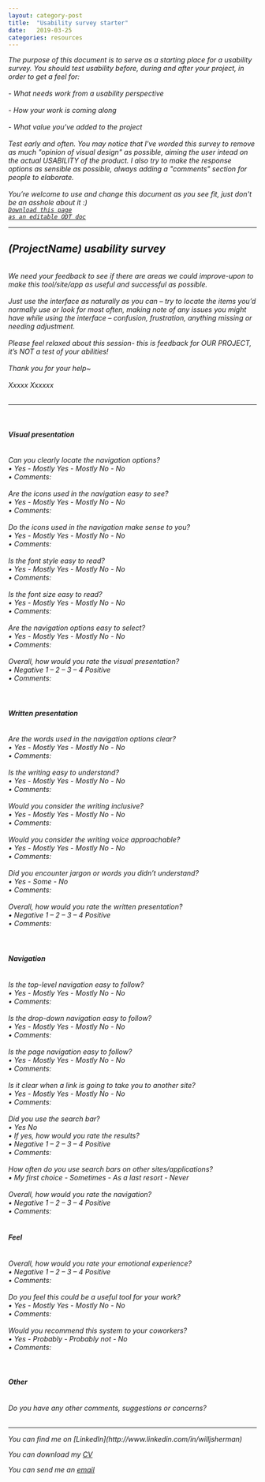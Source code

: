 ```yaml
---
layout: category-post
title:  "Usability survey starter"
date:   2019-03-25
categories: resources
---
```

<i>The purpose of this document is to serve as a starting place for a usability survey. You should test usability before, during and after your project, in order to get a feel for:</i><br>
<br>
  <i>- What needs work from a usability perspective<br>
<br>
  <i>- How your work is coming along<br>
<br>
  <i>- What value you've added to the project<br>
    <br>
<i>
Test early and often. You may notice that I've worded this survey to remove as much "opinion of visual design" as possible, aiming the user intead on the actual USABILITY of the product. I also try to make the response options as sensible as possible, always adding a "comments" section for people to elaborate.<br>
<br>
You’re welcome to use and change this document as you see fit, just don't be an asshole about it :)
</i><br>
[<code>Download this page as an editable ODT doc</code>](/downloads/usability_survey_starter.odt)
<hr>

<h2>(ProjectName) usability survey</h2>
<br>
We need your feedback to see if there are areas we could improve-upon to make this tool/site/app as useful and successful as possible.<br>
<br>
Just use the interface as naturally as you can – try to locate the items you’d normally use or look for most often, making note of any issues you might have while using the interface – confusion, frustration, anything missing or needing adjustment.<br>
<br>
Please feel relaxed about this session- this is feedback for OUR PROJECT, it’s NOT a test of your abilities!<br>
<br>
Thank you for your help~<br>
<br>
Xxxxx Xxxxxx<br>
<br>
<hr>
<br>
<h4>Visual presentation</h4>
<br>
  Can you clearly locate the navigation options?<br>
  • Yes  -  Mostly Yes  -  Mostly No  -  No<br>
  • Comments:<br>
<br>
  Are the icons used in the navigation easy to see?<br>
  • Yes  -  Mostly Yes  -  Mostly No  -  No<br>
  • Comments:<br>
<br>
  Do the icons used in the navigation make sense to you?<br>
  • Yes  -  Mostly Yes  -  Mostly No  -  No<br>
  • Comments:<br>
<br>
  Is the font style easy to read?<br>
  • Yes  -  Mostly Yes  -  Mostly No  -  No<br>
  • Comments:<br>
<br>
  Is the font size easy to read?<br>
  • Yes  -  Mostly Yes  -  Mostly No  -  No<br>
  • Comments:<br>
<br>
  Are the navigation options easy to select?<br>
  • Yes  -  Mostly Yes  -  Mostly No  -  No<br>
  • Comments:<br>
<br>
  Overall, how would you rate the visual presentation?<br>
  • Negative  1  –  2  –  3  –  4  Positive<br>
  • Comments:<br>
<br>
<br>
<h4>Written presentation</h4>
<br>
  Are the words used in the navigation options clear?<br>
  • Yes  -  Mostly Yes  -  Mostly No  -  No<br>
  • Comments:<br>
<br>
  Is the writing easy to understand?<br>
  • Yes  -  Mostly Yes  -  Mostly No  -  No<br>
  • Comments:<br>
<br>
  Would you consider the writing inclusive?<br>
  • Yes  -  Mostly Yes  -  Mostly No  -  No<br>
  • Comments:<br>
<br>
  Would you consider the writing voice approachable?<br>
  • Yes  -  Mostly Yes  -  Mostly No  -  No<br>
  • Comments:<br>
<br>
  Did you encounter jargon or words you didn’t understand?<br>
  • Yes  -  Some  -  No<br>
  • Comments:<br>
<br>
  Overall, how would you rate the written presentation?<br>
  • Negative  1  –  2  –  3  –  4  Positive<br>
  • Comments:<br>
<br>
<br>
<h4>Navigation</h4>
<br>
  Is the top-level navigation easy to follow?<br>
  • Yes  -  Mostly Yes  -  Mostly No  -  No<br>
  • Comments:<br>
<br>
  Is the drop-down navigation easy to follow?<br>
  • Yes  -  Mostly Yes  -  Mostly No  -  No<br>
  • Comments:<br>
<br>
  Is the page navigation easy to follow?<br>
  • Yes  -  Mostly Yes  -  Mostly No  -  No<br>
  • Comments:<br>
<br>
  Is it clear when a link is going to take you to another site?<br>
  • Yes  -  Mostly Yes  -  Mostly No  -  No<br>
  • Comments:<br>
<br>
  Did you use the search bar?<br>
  • Yes No<br>
  • If yes, how would you rate the results?<br>
  • Negative  1  –  2  –  3  –  4  Positive<br>
  • Comments:<br>
<br>
  How often do you use search bars on other sites/applications?<br>
  • My first choice  -  Sometimes  -  As a last resort  -  Never<br>
<br>
  Overall, how would you rate the navigation?<br>
  • Negative  1  –  2  –  3  –  4  Positive<br>
  • Comments:<br>
<br>
<h4>Feel</h4>
<br>
  Overall, how would you rate your emotional experience?<br>
  • Negative  1  –  2  –  3  –  4  Positive<br>
  • Comments:<br>
<br>
  Do you feel this could be a useful tool for your work?<br>
  • Yes  -  Mostly Yes  -  Mostly No  -  No<br>
  • Comments:<br>
<br>
  Would you recommend this system to your coworkers?<br>
  • Yes  -  Probably  -  Probably not  -  No<br>
  • Comments:<br>
<br>
<br>
<h4>Other</h4>
<br>
  Do you have any other comments, suggestions or concerns?<br>

<br>
<hr>
You can find me on [LinkedIn](http://www.linkedin.com/in/willjsherman)

You can download my [CV](../Will_Sherman_resume.pdf)

You can send me an [email](mailto:Will@willjsherman.com)
